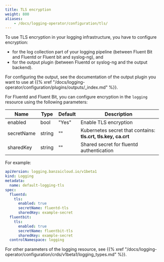 ```yaml
---
title: TLS encryption
weight: 800
aliases:
    - /docs/logging-operator/configuration/tls/
---
```


To use TLS encryption in your logging infrastructure, you have to configure encryption:

- for the log collection part of your logging pipeline (between Fluent Bit and Fluentd or Fluent bit and syslog-ng), and
- for the output plugin (between Fluentd or syslog-ng and the output backend).

For configuring the output, see the documentation of the output plugin you want to use at {{% xref "/docs/logging-operator/configuration/plugins/outputs/_index.md" %}}.

For Fluentd and Fluent Bit, you can configure encryption in the `logging` resource using the following parameters:

| Name                    | Type           | Default | Description |
|-------------------------|----------------|---------|-------------|
| enabled | bool | "Yes" | Enable TLS encryption |
| secretName | string | "" | Kubernetes secret that contains: **tls.crt, tls.key, ca.crt** |
| sharedKey | string | "" | Shared secret for fluentd authentication |

For example:

```yaml
apiVersion: logging.banzaicloud.io/v1beta1
kind: Logging
metadata:
  name: default-logging-tls
spec:
  fluentd:
    tls:
      enabled: true
      secretName: fluentd-tls
      sharedKey: example-secret
  fluentbit:
    tls:
      enabled: true
      secretName: fluentbit-tls
      sharedKey: example-secret
  controlNamespace: logging
```

For other parameters of the logging resource, see {{% xref "/docs/logging-operator/configuration/crds/v1beta1/logging_types.md" %}}.
